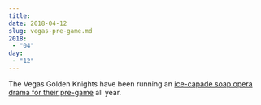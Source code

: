 ```yaml
---
title: 
date: 2018-04-12
slug: vegas-pre-game.md
2018:
 - "04"
day:
 - "12"
---
```

The Vegas Golden Knights have been running an [ice-capade soap opera drama for their pre-game][1] all year.

[1]: https://deadspin.com/this-is-what-playoff-hockey-in-vegas-looks-like-1825196421
